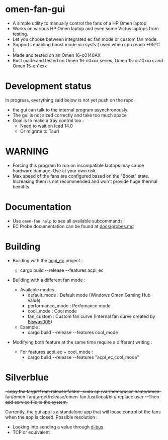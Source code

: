 # omen-fan-gui
- A simple utility to manually control the fans of a HP Omen laptop
- Works on various HP Omen laptop and even some Victus laptops from testing. 
- Let you choose between integrated ec fan mode or custom fan mode.
- Supports enabling boost mode via sysfs ( used when cpu reach +95°C ).
- Made and tested on an Omen 16-c0140AX
- Rust made and tested on Omen 16-n0xxx series, Omen 15-dc10xxxx and Omen 15-en1xxx

# Development status
In progress, everything said below is not yet push on the repo
- the gui can talk to the internal program asynchronously.
- The gui is not sized correctly and take too much space
- Goal is to make a tray control too :
    - Need to wait on Iced 14.0
    - Or migrate to Tauri

# WARNING
- Forcing this program to run on incompatible laptops may cause hardware damage. Use at your own risk.
- Max speed of the fans are configured based on the "Boost" state. Increasing them is not recommended and won't provide huge thermal beinifits.

# Documentation
- Use `omen-fan help` to see all available subcommands
- EC Probe documentation can be found at [docs/probes.md](https://github.com/alou-S/omen-fan/blob/main/docs/probes.md)

# Building
- Building with the [acpi_ec](https://github.com/saidsay-so/acpi_ec) project :
    - cargo build --release --features acpi_ec

- Building with a different fan mode :
    - Available modes :
        - default_mode : Default mode (Windows Omen Gaming Hub value)
        - performance_mode : Perfomance mode
        - cool_mode : Cool mode
        - fan_custom : Custom fan curve (Internal fan curve created by [Biswas005](https://github.com/Biswas005))
    - Example :
        - cargo build --release --features cool_mode

- Modifying both feature at the same time require a different writing : 
    - For features acpi_ec + cool_mode : 
        - cargo build --release --features "acpi_ec,cool_mode"

# Silverblue
~~-copy the target from release folder
-sudo cp /var/home/user-name/omen-fan/omen-fan/target/release/omen-fan /usr/local/bin/
replace user
--Then add service file to the system.~~

Currently, the gui app is a standalone app that will loose control of the fans when the app is closed.
Possible resolution : 
- Looking into sending a value through [d-bus](https://dbus.freedesktop.org/doc/dbus-send.1.html)
- TCP or equivalent
